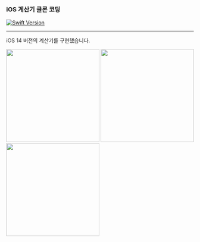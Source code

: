 ### iOS 계산기 클론 코딩
[![Swift Version](https://img.shields.io/badge/Swift-5.0-F16D39.svg?style=flat)](https://developer.apple.com/swift)

---
iOS 14 버전의 계산기를 구현했습니다. 

<div>
<img width="250" src="https://github.com/sangeui/iOS-Clone-Calculator/blob/main/Resources/iOS-Clone-Calculator-1.png">
<img width="250" src="https://github.com/sangeui/iOS-Clone-Calculator/blob/main/Resources/iOS-Clone-Calculator-2.png">
<img width="250" src="https://github.com/sangeui/iOS-Clone-Calculator/blob/main/Resources/iOS-Clone-Calculator-3.png">
</div>

